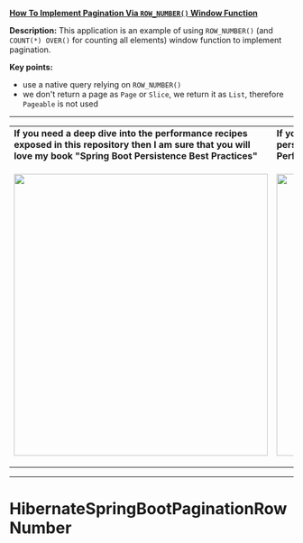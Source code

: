 **[How To Implement Pagination Via `ROW_NUMBER()` Window Function](https://github.com/AnghelLeonard/Hibernate-SpringBoot/tree/master/HibernateSpringBootPaginationRowNumber)**
 
**Description:** This application is an example of using `ROW_NUMBER()` (and `COUNT(*) OVER()` for counting all elements) window function to implement pagination.

**Key points:**
- use a native query relying on `ROW_NUMBER()`
- we don't return a page as `Page` or `Slice`, we return it as `List`, therefore `Pageable` is not used

-----------------------------------------------------------------------------------------------------------------------    
<table>
     <tr><td><b>If you need a deep dive into the performance recipes exposed in this repository then I am sure that you will love my book "Spring Boot Persistence Best Practices"</b></td><td><b>If you need a hand of tips and illustrations of 100+ Java persistence performance issues then "Java Persistence Performance Illustrated Guide" is for you.</b></td></tr>
     <tr><td>
<a href="https://www.apress.com/us/book/9781484256251"><p align="left"><img src="https://github.com/AnghelLeonard/Hibernate-SpringBoot/blob/master/Spring%20Boot%20Persistence%20Best%20Practices.jpg" height="500" width="450"/></p></a>
</td><td>
<a href="https://leanpub.com/java-persistence-performance-illustrated-guide"><p align="right"><img src="https://github.com/AnghelLeonard/Hibernate-SpringBoot/blob/master/Java%20Persistence%20Performance%20Illustrated%20Guide.jpg" height="500" width="450"/></p></a>
</td></tr></table>

-----------------------------------------------------------------------------------------------------------------------    

# HibernateSpringBootPaginationRowNumber
